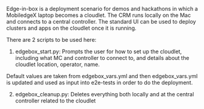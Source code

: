 Edge-in-box is a deployment scenario for demos and hackathons in which a 
MobiledgeX laptop becomes a cloudlet.   The CRM runs locally on the Mac and 
connects to a central controller.  The standard UI can be used to deploy clusters
and apps on the cloudlet once it is running.  

There are 2 scripts to be used here:
1) edgebox_start.py:  Prompts the user for how to set up the cloudlet, including what
MC and controller to connect to, and details about the cloudlet location, operator, name.

Default values are taken from edgebox_vars.yml and then edgebox_vars.yml is updated and used
as input into e2e-tests in order to do the deployment.

2) edgebox_cleanup.py: Deletes everything both locally and at the central controller related to the cloudlet
